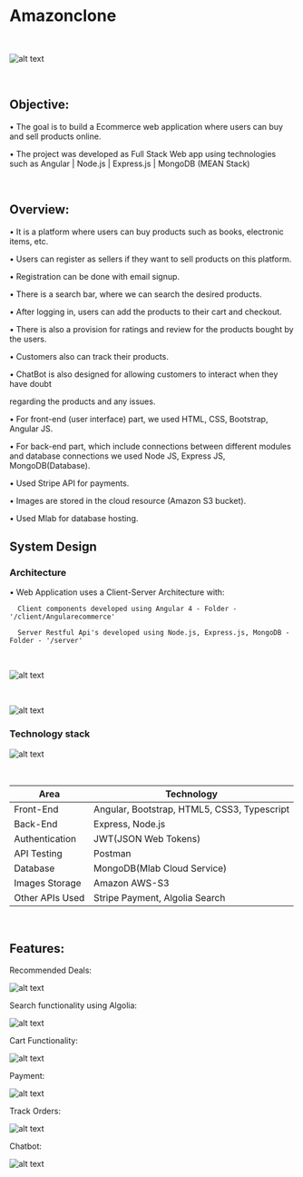 # Amazonclone                                    


</br>

![alt text](https://github.com/RepakaRamateja/Amazonclone/blob/master/images/homepage.png)

</br>

## Objective:

• The goal is to build a Ecommerce web application where users can buy and sell products online.

• The project was developed as Full Stack Web app using technologies such as Angular | Node.js | Express.js | MongoDB (MEAN Stack)

</br>

## Overview:

• It is a platform  where users can buy products such as books, electronic items, etc.

• Users can register as sellers if they want to sell products on this platform.

• Registration can be done with email signup.

• There is a search bar, where we can search the desired products.

• After logging in, users can add the products to their cart and checkout.

• There is also a provision for ratings and review for the products bought by the users.

• Customers also can track their products.

• ChatBot is also designed for allowing customers to interact when they have doubt

regarding the products and any issues.

• For front-end (user interface) part, we used HTML, CSS, Bootstrap, Angular JS.

• For back-end part, which include connections between different modules and database connections we used Node JS, Express JS, MongoDB(Database).

• Used Stripe API for payments.

• Images are stored in the cloud resource (Amazon S3 bucket).

• Used Mlab for database hosting.


## System Design

### Architecture

• Web Application uses a Client-Server Architecture with:

      Client components developed using Angular 4 - Folder - '/client/Angularecommerce'  

      Server Restful Api's developed using Node.js, Express.js, MongoDB - Folder - '/server'

</br>

![alt text](https://github.com/RepakaRamateja/Amazonclone/blob/master/images/arc.png)


</br>

![alt text](https://github.com/RepakaRamateja/Amazonclone/blob/master/images/architecture.png)


### Technology stack

![alt text](https://github.com/RepakaRamateja/Amazonclone/blob/master/images/stack.png )


</br>

<table>
<thead>
<tr>
<th>Area</th>
<th>Technology</th>
</tr>
</thead>
<tbody>
	<tr>
		<td>Front-End</td>
		<td>Angular, Bootstrap, HTML5, CSS3, Typescript</td>
	</tr>
	<tr>
		<td>Back-End</td>
		<td>Express, Node.js</td>
	</tr>
  <tr>
		<td>Authentication</td>
		<td>JWT(JSON Web Tokens)</td>
	</tr>
	<tr>
		<td>API Testing</td>
		<td>Postman</td>
	</tr>
	<tr>
		<td>Database</td>
		<td>MongoDB(Mlab Cloud Service)</td>
	</tr>
  <tr>
		<td>Images Storage</td>
		<td>Amazon AWS-S3</td>
	</tr>
    <tr>
		<td>Other APIs Used</td>
		<td>Stripe Payment, Algolia Search</td>
	</tr>
</tbody>
</table>

</br>

## Features:


Recommended Deals:


![alt text](https://github.com/RepakaRamateja/Amazonclone/blob/master/images/deals.png)


Search functionality using Algolia:


![alt text](https://github.com/RepakaRamateja/Amazonclone/blob/master/images/Search.png)


Cart Functionality:


![alt text](https://github.com/RepakaRamateja/Amazonclone/blob/master/images/cart.png)


Payment:


![alt text](https://github.com/RepakaRamateja/Amazonclone/blob/master/images/Payment.png)


Track Orders:


![alt text](https://github.com/RepakaRamateja/Amazonclone/blob/master/images/Orders.png)

Chatbot:


![alt text](https://github.com/RepakaRamateja/Amazonclone/blob/master/images/Chatbot.png)




